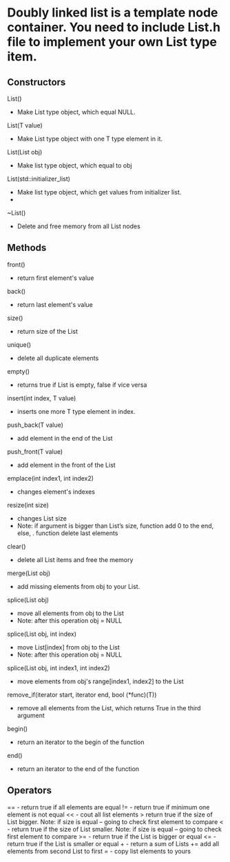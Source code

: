 # Doubly linked list is a template node container.  You need to include List.h file to implement your own List type item.  


## Constructors

List()
-    Make List type object, which equal NULL.

List(T value)
-	Make List type object with one T type element in it. 

List(List obj)
-	Make list type object, which equal to obj

List(std::initializer_list)
-	Make list type object, which get values from initializer list. 
-	
~List()
-	Delete and free memory from all List nodes

## Methods
front()
-	return first element's value

back()
-	return last element's value

size()
-	return size of the List

unique()
-	delete all duplicate elements

empty()
-	returns true if List is empty, false if vice versa 

insert(int index, T value)
-	inserts one more T type element in index.

push_back(T value)
-	add element in the end of the List

push_front(T value)
-	add element in the front of the List

emplace(int index1, int index2)
-	changes element's indexes 

resize(int size)
-	changes List size
-	Note: if argument is bigger than List’s size, function add 0 to the end, else,	                                    .                     function delete last elements 

clear()
-	delete all List items and free the memory

merge(List obj)
-	add missing elements from obj to your List.

splice(List obj)
-	move all elements from obj to the List
-	Note: after this operation obj = NULL

splice(List obj, int index)
-	move List[index] from obj to the List
-	Note: after this operation obj = NULL

splice(List obj, int index1, int index2)
-	move elements from obj's range[index1, index2] to the List

remove_if(iterator start, iterator end, bool (*func)(T))
-	remove all elements from the List, which returns True in the third argument

begin()
-	return an iterator to the begin of the function

end()
-	return an iterator to the end of the function

## Operators
==   - return true if all elements are equal
!= - return true if minimum one element is not equal
<< - cout all list elements
\> return true if the size of List bigger. Note: if size is equal – going to check first element to compare
< - return true if the size of List smaller. Note: if size is equal – going to check first element to compare
\>= - return true if the List is bigger or equal
<= - return true if the List is smaller or equal
\+ - return a sum of Lists
+= add all elements from second List to first 
= - copy list elements to yours 
